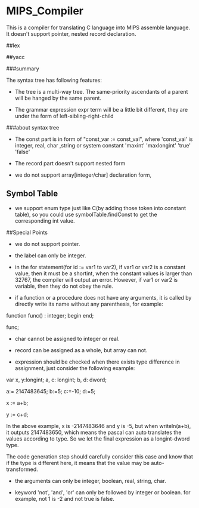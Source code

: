 # MIPS_Compiler
This is a compiler for translating C language into MIPS assemble language.
It doesn't support pointer, nested record declaration.

##lex

##yacc

###summary

The syntax tree has following features:

* The tree is a multi-way tree. The same-priority ascendants of a parent will be hanged by the same parent.

* The grammar expression expr term will be a little bit different, they are under the form of left-sibling-right-child

###about syntax tree

* The const part is in form of "const_var := const_val", where 'const_val' is integer, real, char ,string or system constant 'maxint' 'maxlongint' 'true' 'false'

* The record part doesn't support nested form

* we do not support array[integer/char] declaration form, 

## Symbol Table

* we support enum type just like C(by adding those token into constant table), so you could use symbolTable.findConst to get the corresponding int value.

##Special Points

* we do not support pointer.

* the label can only be integer.

* in the for statement(for id := var1 to var2), if var1 or var2 is a constant value, then it must be a shortint, when the constant values is larger than 32767, the compiler will output an error. However, if var1 or var2 is variable, then they do not obey the rule.

* if a function or a procedure does not have any arguments, it is called by directly write its name without any parenthesis, for example:

function func() : integer;
begin
end;

func;

* char cannot be assigned to integer or real.

* record can be assigned as a whole, but array can not.

* expression should be checked when there exists type difference in assignment, just consider the following example:

var
x, y:longint;
a, c: longint;
b, d: dword;

a:= 2147483645;
b:=5;
c:=-10;
d:=5;

x := a+b;

y := c+d;

In the above example, x is -2147483646 and y is -5, but when writeln(a+b), it outputs 2147483650, which means the pascal can auto translates the values according to type. So we let the final expression as a longint-dword type.

The code generation step should carefully consider this case and know that if the type is different here, it means that the value may be auto-transformed.

* the arguments can only be integer, boolean, real, string, char.

* keyword 'not', 'and', 'or' can only be followed by integer or boolean. for example, not 1 is -2 and not true is false.




